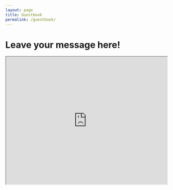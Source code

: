 ```yaml
---
layout: page
title: Guestbook
permalink: /guestbook/
---
```

# Leave your message here!
<iframe name="embed_readwrite" src="https://yopad.eu/p/thejunkyard-365days?showControls=true&showChat=true&showLineNumbers=true&useMonospaceFont=false" width="100%" height="400"></iframe>
